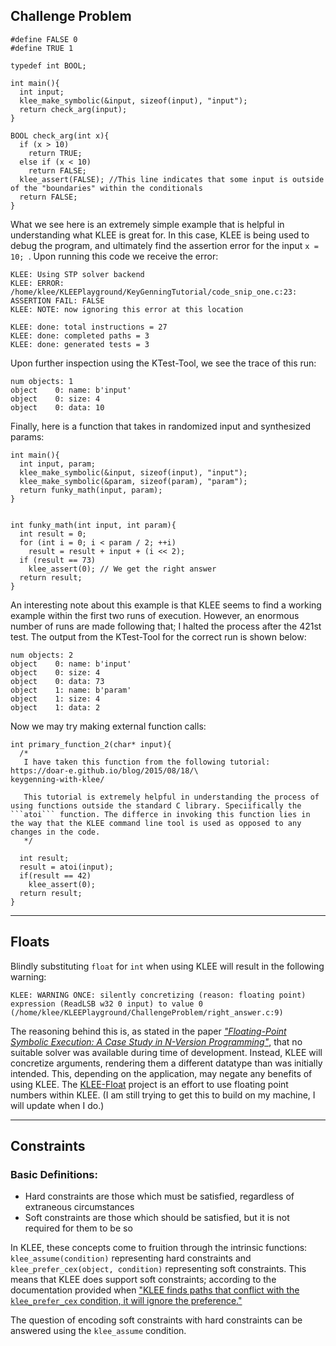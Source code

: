 ## Challenge Problem
```                                                                                                                                                              
#define FALSE 0
#define TRUE 1

typedef int BOOL;

int main(){
  int input;
  klee_make_symbolic(&input, sizeof(input), "input");
  return check_arg(input);
}

BOOL check_arg(int x){
  if (x > 10)
    return TRUE;
  else if (x < 10)
    return FALSE;
  klee_assert(FALSE); //This line indicates that some input is outside of the "boundaries" within the conditionals
  return FALSE;
}
```

What we see here is an extremely simple example that is helpful in understanding what KLEE is great for. In this case, KLEE is being used to debug the program, and ultimately find the assertion error for the input ```x = 10; ```.  Upon running this code we receive the error:
```
KLEE: Using STP solver backend
KLEE: ERROR: /home/klee/KLEEPlayground/KeyGenningTutorial/code_snip_one.c:23: ASSERTION FAIL: FALSE
KLEE: NOTE: now ignoring this error at this location

KLEE: done: total instructions = 27
KLEE: done: completed paths = 3
KLEE: done: generated tests = 3
```
Upon further inspection using the KTest-Tool, we see the trace of this run:
```
num objects: 1
object    0: name: b'input'
object    0: size: 4
object    0: data: 10
```


Finally, here is a function that takes in randomized input and synthesized params:
```
int main(){
  int input, param;
  klee_make_symbolic(&input, sizeof(input), "input");
  klee_make_symbolic(&param, sizeof(param), "param");
  return funky_math(input, param);
}


int funky_math(int input, int param){
  int result = 0;
  for (int i = 0; i < param / 2; ++i)
    result = result + input + (i << 2);
  if (result == 73)
    klee_assert(0); // We get the right answer                                                       
  return result;
}

```

An interesting note about this example is that KLEE seems to find a working example within the first two runs of execution. However, an enormous number of runs are made following that; I halted the process after the 421st test. The output from the KTest-Tool for the correct run is shown below:
```
num objects: 2
object    0: name: b'input'
object    0: size: 4
object    0: data: 73
object    1: name: b'param'
object    1: size: 4
object    1: data: 2
```

Now we may try making external function calls:
```
int primary_function_2(char* input){
  /*                                                                                                 
   I have taken this function from the following tutorial: https://doar-e.github.io/blog/2015/08/18/\
keygenning-with-klee/                                                                                
                                                                                                     
   This tutorial is extremely helpful in understanding the process of using functions outside the standard C library. Speciifically the ```atoi``` function. The differce in invoking this function lies in the way that the KLEE command line tool is used as opposed to any changes in the code.           
   */

  int result;
  result = atoi(input);
  if(result == 42)
    klee_assert(0);
  return result;
}
```

---
## Floats

Blindly substituting ```float``` for ```int``` when using KLEE will result in the following warning:
```
KLEE: WARNING ONCE: silently concretizing (reason: floating point) expression (ReadLSB w32 0 input) to value 0 (/home/klee/KLEEPlayground/ChallengeProblem/right_answer.c:9)
```

The reasoning behind this is, as stated in the paper [*"Floating-Point Symbolic Execution: A Case Study in N-Version Programming"*](https://srg.doc.ic.ac.uk/files/papers/klee-n-version-fp-ase-17.pdf), that no suitable solver was available during time of development. Instead, KLEE will concretize arguments, rendering them a different datatype than was initially intended. This, depending on the application, may negate any benefits of using KLEE. The [KLEE-Float](https://srg.doc.ic.ac.uk/projects/klee-float/) project is an effort to use floating point numbers within KLEE. (I am still trying to get this to build on my machine, I will update when I do.)

---
## Constraints

### Basic Definitions:
- Hard constraints are those which must be satisfied, regardless of extraneous circumstances
- Soft constraints are those which should be satisfied, but it is not required for them to be so

In KLEE, these concepts come to fruition through the intrinsic functions: ```klee_assume(condition)``` representing hard constraints and ```klee_prefer_cex(object, condition)``` representing soft constraints. This means that KLEE does support soft constraints; according to the documentation provided when ["KLEE finds paths that conflict with the ```klee_prefer_cex``` condition, it will ignore the preference."](http://klee.github.io/docs/intrinsics/)

The question of encoding soft constraints with hard constraints can be answered using the ```klee_assume``` condition. 
